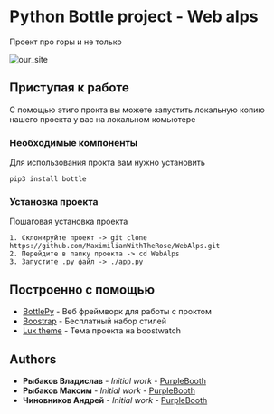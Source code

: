 # Python Bottle project - Web alps

Проект про горы и не только

![our_site](https://imgur.com/SULz5Au.png)

## Приступая к работе
С помощью этиго прокта вы можете запустить локальную копию нашего проекта у вас на локальном комьютере


### Необходимые компоненты

Для использования прокта вам нужно установить

```
pip3 install bottle
```

### Установка проекта

Пошаговая установка проекта

```
1. Склонируйте проект -> git clone https://github.com/MaximilianWithTheRose/WebAlps.git
2. Перейдите в папку проекта -> cd WebAlps
3. Запустите .py файл -> ./app.py
```

## Построенно с помощью

* [BottlePy](https://bottlepy.org/docs/dev/) - Веб фреймворк для работы с проктом
* [Boostrap](https://getbootstrap.com/) - Бесплатный набор стилей
* [Lux theme](https://bootswatch.com/lux/) - Тема проекта на boostwatch

## Authors

* **Рыбаков Владислав** - *Initial work* - [PurpleBooth](https://github.com/PurpleBooth)
* **Рыбаков Максим** - *Initial work* - [PurpleBooth](https://github.com/PurpleBooth)
* **Чиновников Андрей** - *Initial work* - [PurpleBooth](https://github.com/PurpleBooth)
